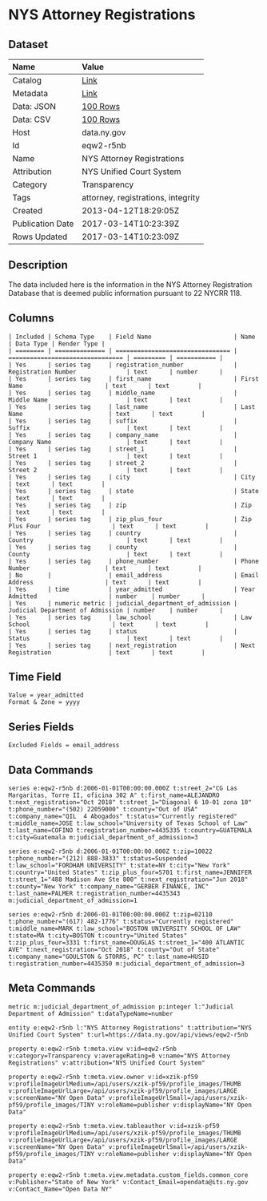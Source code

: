 # NYS Attorney Registrations

## Dataset

| Name | Value |
| :--- | :---- |
| Catalog | [Link](https://catalog.data.gov/dataset/nys-attorney-registrations) |
| Metadata | [Link](https://data.ny.gov/api/views/eqw2-r5nb) |
| Data: JSON | [100 Rows](https://data.ny.gov/api/views/eqw2-r5nb/rows.json?max_rows=100) |
| Data: CSV | [100 Rows](https://data.ny.gov/api/views/eqw2-r5nb/rows.csv?max_rows=100) |
| Host | data.ny.gov |
| Id | eqw2-r5nb |
| Name | NYS Attorney Registrations |
| Attribution | NYS Unified Court System |
| Category | Transparency |
| Tags | attorney, registrations, integrity |
| Created | 2013-04-12T18:29:05Z |
| Publication Date | 2017-03-14T10:23:39Z |
| Rows Updated | 2017-03-14T10:23:09Z |

## Description

The data included here is the information in the NYS Attorney Registration Database that is deemed public information pursuant to 22 NYCRR 118.

## Columns

```ls
| Included | Schema Type    | Field Name                       | Name                             | Data Type | Render Type |
| ======== | ============== | ================================ | ================================ | ========= | =========== |
| Yes      | series tag     | registration_number              | Registration Number              | text      | number      |
| Yes      | series tag     | first_name                       | First Name                       | text      | text        |
| Yes      | series tag     | middle_name                      | Middle Name                      | text      | text        |
| Yes      | series tag     | last_name                        | Last Name                        | text      | text        |
| Yes      | series tag     | suffix                           | Suffix                           | text      | text        |
| Yes      | series tag     | company_name                     | Company Name                     | text      | text        |
| Yes      | series tag     | street_1                         | Street 1                         | text      | text        |
| Yes      | series tag     | street_2                         | Street 2                         | text      | text        |
| Yes      | series tag     | city                             | City                             | text      | text        |
| Yes      | series tag     | state                            | State                            | text      | text        |
| Yes      | series tag     | zip                              | Zip                              | text      | text        |
| Yes      | series tag     | zip_plus_four                    | Zip Plus Four                    | text      | text        |
| Yes      | series tag     | country                          | Country                          | text      | text        |
| Yes      | series tag     | county                           | County                           | text      | text        |
| Yes      | series tag     | phone_number                     | Phone Number                     | text      | text        |
| No       |                | email_address                    | Email Address                    | text      | text        |
| Yes      | time           | year_admitted                    | Year Admitted                    | number    | number      |
| Yes      | numeric metric | judicial_department_of_admission | Judicial Department of Admission | number    | number      |
| Yes      | series tag     | law_school                       | Law School                       | text      | text        |
| Yes      | series tag     | status                           | Status                           | text      | text        |
| Yes      | series tag     | next_registration                | Next Registration                | text      | text        |
```

## Time Field

```ls
Value = year_admitted
Format & Zone = yyyy
```

## Series Fields

```ls
Excluded Fields = email_address
```

## Data Commands

```ls
series e:eqw2-r5nb d:2006-01-01T00:00:00.000Z t:street_2="CG Las Margaritas, Torre II, oficina 302 A" t:first_name=ALEJANDRO t:next_registration="Oct 2018" t:street_1="Diagonal 6 10-01 zona 10" t:phone_number="(502) 22059000" t:county="Out of USA" t:company_name="QIL  4 Abogados" t:status="Currently registered" t:middle_name=JOSE t:law_school="University of Texas School of Law" t:last_name=COFINO t:registration_number=4435335 t:country=GUATEMALA t:city=Guatemala m:judicial_department_of_admission=3

series e:eqw2-r5nb d:2006-01-01T00:00:00.000Z t:zip=10022 t:phone_number="(212) 888-3833" t:status=Suspended t:law_school="FORDHAM UNIVERSITY" t:state=NY t:city="New York" t:country="United States" t:zip_plus_four=5701 t:first_name=JENNIFER t:street_1="488 Madison Ave Ste 800" t:next_registration="Jun 2018" t:county="New York" t:company_name="GERBER FINANCE, INC" t:last_name=PALMER t:registration_number=4435343 m:judicial_department_of_admission=1

series e:eqw2-r5nb d:2006-01-01T00:00:00.000Z t:zip=02110 t:phone_number="(617) 482-1776" t:status="Currently registered" t:middle_name=MARK t:law_school="BOSTON UNIVERSITY SCHOOL OF LAW" t:state=MA t:city=BOSTON t:country="United States" t:zip_plus_four=3331 t:first_name=DOUGLAS t:street_1="400 ATLANTIC AVE" t:next_registration="Oct 2018" t:county="Out of State" t:company_name="GOULSTON & STORRS, PC" t:last_name=HUSID t:registration_number=4435350 m:judicial_department_of_admission=3
```

## Meta Commands

```ls
metric m:judicial_department_of_admission p:integer l:"Judicial Department of Admission" t:dataTypeName=number

entity e:eqw2-r5nb l:"NYS Attorney Registrations" t:attribution="NYS Unified Court System" t:url=https://data.ny.gov/api/views/eqw2-r5nb

property e:eqw2-r5nb t:meta.view v:id=eqw2-r5nb v:category=Transparency v:averageRating=0 v:name="NYS Attorney Registrations" v:attribution="NYS Unified Court System"

property e:eqw2-r5nb t:meta.view.owner v:id=xzik-pf59 v:profileImageUrlMedium=/api/users/xzik-pf59/profile_images/THUMB v:profileImageUrlLarge=/api/users/xzik-pf59/profile_images/LARGE v:screenName="NY Open Data" v:profileImageUrlSmall=/api/users/xzik-pf59/profile_images/TINY v:roleName=publisher v:displayName="NY Open Data"

property e:eqw2-r5nb t:meta.view.tableauthor v:id=xzik-pf59 v:profileImageUrlMedium=/api/users/xzik-pf59/profile_images/THUMB v:profileImageUrlLarge=/api/users/xzik-pf59/profile_images/LARGE v:screenName="NY Open Data" v:profileImageUrlSmall=/api/users/xzik-pf59/profile_images/TINY v:roleName=publisher v:displayName="NY Open Data"

property e:eqw2-r5nb t:meta.view.metadata.custom_fields.common_core v:Publisher="State of New York" v:Contact_Email=opendata@its.ny.gov v:Contact_Name="Open Data NY"
```